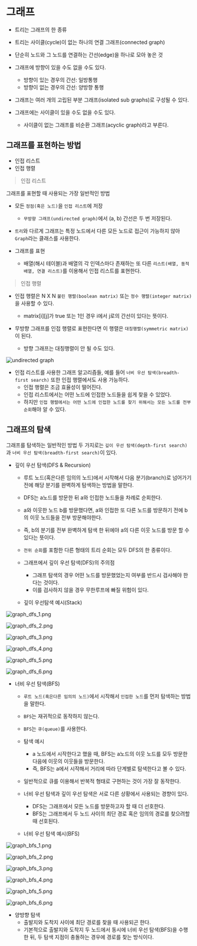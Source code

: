 # 그래프
- 트리는 그래프의 한 종류
- 트리는 사이클(cycle)이 없는 하나의 연결 그래프(connected graph)

- 단순히 노드와 그 노드를 연결하는 간선(edge)을 하나로 모아 놓은 것

- 그래프에 방향이 있을 수도 없을 수도 있다.
    - 방향이 있는 경우의 간선: 일방통행
    - 방향이 없는 경우의 간선: 양방향 통행

- 그래프는 여러 개의 고립된 부분 그래프(isolated sub graphs)로 구성될 수 있다.
- 그래프에는 사이클이 있을 수도 없을 수도 있다.
    - 사이클이 없는 그래프를 비순환 그래프(acyclic graph)라고 부른다.

## 그래프를 표현하는 방법
- 인접 리스트
- 인접 행렬

> 인접 리스트

그래프를 표현할 때 사용되는 가장 일반적인 방법

- 모든 `정점(혹은 노드)`을 `인접 리스트`에 저장
    - `무방향 그래프(undirected graph)`에서 (a, b) 간선은 두 번 저장된다.

- `트리`와 다르게 그래프는 특정 노드에서 다른 모든 노드로 접근이 가능하지 않아 `Graph`라는 클래스를 사용한다.

- 그래프를 표현
    - 배열(해시 테이블)과 배열의 각 인덱스마다 존재하는 또 다른 `리스트(배열, 동적 배열, 연결 리스트)`를 이용해서 인접 리스트를 표현한다.
  
> 인접 행렬

- 인접 행렬은 N X N `불린 행렬(boolean matrix)` 또는 `정수 행렬(integer matrix)`을 사용할 수 있다.
  - matrix[i][j]가 true 또는 1인 경우 i에서 j로의 간선이 있다는 뜻이다.

- 무방향 그래프를 인접 행렬로 표현한다면 이 행렬은 `대칭행렬(symmetric matrix)`이 된다.
  - 방향 그래프는 대칭행렬이 안 될 수도 있다.

![undirected graph](../img/undirected_graph.png)

- 인접 리스트를 사용한 그래프 알고리즘들, 예를 들어 `너비 우선 탐색(breadth-first search)` 또한 인접 행렬에서도 사용 가능하다.
    - 인접 행렬은 조금 효율성이 떨어진다.
    - 인접 리스트에서는 어떤 노드에 인접한 노드들을 쉽게 찾을 수 있었다.
    - 하지만 `인접 행렬에서는 어떤 노드에 인접한 노드를 찾기 위해서는 모든 노드를 전부 순회`해야 알 수 있다.

## 그래프의 탐색

그래프를 탐색하는 일반적인 방법 두 가지로는 `깊이 우선 탐색(depth-first search)`과 `너비 우선 탐색(breadth-first search)`이 있다.

- 깊이 우선 탐색(DFS & Recursion)
  - 루트 노드(혹은다른 임의의 노드)에서 시작해서 다음 분기(branch)로 넘어가기 전에 해당 분기를 완벽하게 탐색하는 방법을 말한다.
  - DFS는 a노드를 방문한 뒤 a와 인접한 노드들을 차례로 순회한다.
  - a와 이웃한 노드 b를 방문했다면, a와 인접한 또 다른 노드를 방문하기 전에 b의 이웃 노드들을 전부 방문해야한다. 
  - 즉, b의 분기를 전부 완벽하게 탐색 한 뒤에야 a의 다른 이웃 노드를 방문 할 수 있다는 뜻이다.
  - `전위 순회`를 포함한 다른 형태의 트리 순회는 모두 DFS의 한 종류이다.

  - 그래프에서 깊이 우선 탐색(DFS)의 주의점
      - 그래프 탐색의 경우 어떤 노드를 방문했었는지 여부를 반드시 검사해야 한다는 것이다.
      - 이를 검사하지 않을 경우 무한루프에 빠질 위험이 있다.

  - 깊이 우선탐색 예시(Stack)

![graph_dfs_1.png](../img/graph_dfs_1.png)
      
![graph_dfs_2.png](../img/graph_dfs_2.png)

![graph_dfs_3.png](../img/graph_dfs_3.png)

![graph_dfs_4.png](../img/graph_dfs_4.png)

![graph_dfs_5.png](../img/graph_dfs_5.png)

![graph_dfs_6.png](../img/graph_dfs_6.png)

- 너비 우선 탐색(BFS)
  - `루트 노드(혹은다른 임의의 노드)`에서 시작해서 `인접한 노드`를 먼저 탐색하는 방법을 말한다.
  - `BFS`는 재귀적으로 동작하지 않는다.
  - `BFS`는 `큐(queue)`를 사용한다.

  - 탐색 예시
    - a 노드에서 시작한다고 했을 때, BFS는 a노드의 이웃 노드를 모두 방문한 다음에 이웃의 이웃들을 방문한다.
    - 즉, BFS는 a에서 시작해서 거리에 따라 단계별로 탐색한다고 볼 수 있다.

  - 일반적으로 큐를 이용해서 반복적 형태로 구현하는 것이 가장 잘 동작한다.

  - 너비 우선 탐색과 깊이 우선 탐색은 서로 다른 상황에서 사용되는 경향이 있다.
      - DFS는 그래프에서 모든 노드를 방문하고자 할 때 더 선호한다.
      - BFS는 그래프에서 두 노드 사이의 최단 경로 혹은 임의의 경로를 찾으려할 때 선호된다.

  - 너비 우선 탐색 예시(BFS)
  
![graph_bfs_1.png](../img/graph_bfs_1.png)

![graph_bfs_2.png](../img/graph_bfs_2.png)

![graph_bfs_3.png](../img/graph_bfs_3.png)

![graph_bfs_4.png](../img/graph_bfs_4.png)

![graph_bfs_5.png](../img/graph_bfs_5.png)

![graph_bfs_6.png](../img/graph_bfs_6.png)

- 양방향 탐색
    - 출발지와 도착지 사이에 최단 경로를 찾을 때 사용되곤 한다.
    - 기본적으로 출발지와 도착지 두 노드에서 동시에 너비 우선 탐색(BFS)을 수행한 뒤, 
      두 탐색 지점이 충돌하는 경우에 경로를 찾는 방식이다.
